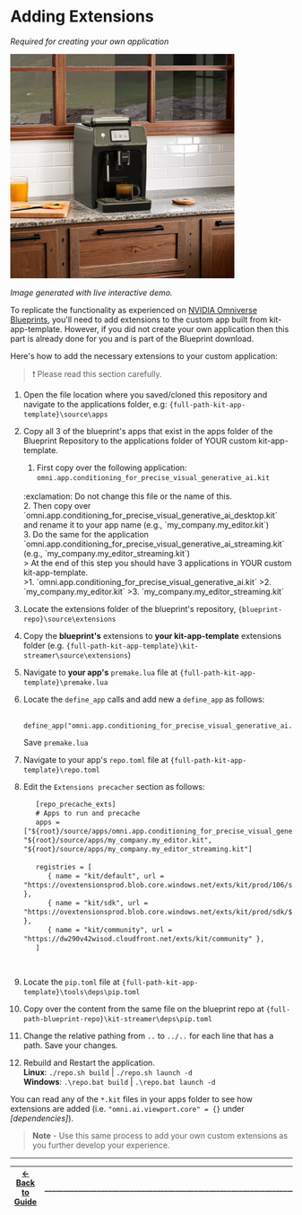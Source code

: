 # **Adding Extensions**

*Required for creating your own application*  

<img src="../images/rustic_morning.png" width="400">

*Image generated with live interactive demo.*

To replicate the functionality as experienced on [NVIDIA Omniverse Blueprints](https://build.nvidia.com/nim/agent-blueprints), you'll need to add extensions to the custom app built from kit-app-template. However, if you did not create your own application then this part is already done for you and is part of the Blueprint download.

Here's how to add the necessary extensions to your custom application: </br>
   > :exclamation: Please read this section carefully.


1. Open the file location where you saved/cloned this repository and navigate to the applications folder, e.g: `{full-path-kit-app-template}\source\apps` </br>
   
2. Copy all 3 of the blueprint's apps that exist in the apps folder of the Blueprint Repository to the applications folder of YOUR custom kit-app-template.
   1. First copy over the following application: `omni.app.conditioning_for_precise_visual_generative_ai.kit`
   </br>
   :exclamation: Do not change this file or the name of this. 
   </br>
   2. Then copy over `omni.app.conditioning_for_precise_visual_generative_ai_desktop.kit` and rename it to your app name (e.g., `my_company.my_editor.kit`)
   </br>
   3. Do the same for the application `omni.app.conditioning_for_precise_visual_generative_ai_streaming.kit` </br>
   (e.g., `my_company.my_editor_streaming.kit`)
   </br>
   > At the end of this step you should have 3 applications in YOUR custom kit-app-template.</br>
   >1. `omni.app.conditioning_for_precise_visual_generative_ai.kit`
   >2. `my_company.my_editor.kit` 
   >3. `my_company.my_editor_streaming.kit`

   </br>
3. Locate the extensions folder of the blueprint's repository, `{blueprint-repo}\source\extensions`
   </br>
4. Copy the **blueprint's** extensions to **your kit-app-template** extensions folder (e.g. `{full-path-kit-app-template}\kit-streamer\source\extensions`)
   </br>
5. Navigate to **your app's** `premake.lua` file at `{full-path-kit-app-template}\premake.lua`
   </br>
6. Locate the `define_app` calls and add new a `define_app` as follows:
   ```
      define_app("omni.app.conditioning_for_precise_visual_generative_ai.kit")
   ```
   Save `premake.lua`
   </br>
7. Navigate to your app's `repo.toml` file at `{full-path-kit-app-template}\repo.toml`
   </br>
8. Edit the `Extensions precacher` section as follows:
   ```
      [repo_precache_exts]
      # Apps to run and precache
      apps = ["${root}/source/apps/omni.app.conditioning_for_precise_visual_generative_ai.kit", "${root}/source/apps/my_company.my_editor.kit", "${root}/source/apps/my_company.my_editor_streaming.kit"]

      registries = [
         { name = "kit/default", url = "https://ovextensionsprod.blob.core.windows.net/exts/kit/prod/106/shared" },
         { name = "kit/sdk", url = "https://ovextensionsprod.blob.core.windows.net/exts/kit/prod/sdk/${kit_version_short}/${kit_git_hash}" },
         { name = "kit/community", url = "https://dw290v42wisod.cloudfront.net/exts/kit/community" },
      ]
   ```
   </br>
9.  Locate the `pip.toml` file at `{full-path-kit-app-template}\tools\deps\pip.toml`
    </br>
10.  Copy over the content from the same file on the blueprint repo at `{full-path-blueprint-repo}\kit-streamer\deps\pip.toml`
    </br>
11.  Change the relative pathing from `..` to `../..` for each line that has a path.
    Save your changes.
12. Rebuild and Restart the application.
    </br>
        **Linux**: `./repo.sh build` | `./repo.sh launch -d` </br>
    **Windows**: `.\repo.bat build` | `.\repo.bat launch -d`

You can read any of the `*.kit` files in your apps folder to see how extensions are added (i.e. `"omni.ai.viewport.core" = {}` under *[dependencies]*).

   > **Note** \- Use this same process to add your own custom extensions as you further develop your experience.
----
| [&larr; Back to Guide](../README.md) |___________________________________________________________________________  | [Next (Configure Extensions) &rarr;](./config_ext.md) |
|-------------------------------|--|---------------------------------------------|